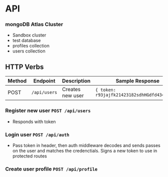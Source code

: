# API

### mongoDB Atlas Cluster

- Sandbox cluster
- test database
- profiles collection
- users collection

## HTTP Verbs

| Method | Endpoint     | Description      | Sample Response                              |
| ------ | ------------ | ---------------- | -------------------------------------------- |
| POST   | `/api/users` | Creates new user | `{ token: r93jajfk21423182sdhHGdfd4343ssdf}` |

### Register new user `POST /api/users`

- Responds with token

### Login user `POST /api/auth`

- Pass token in header, then auth middleware decodes and sends passes on the user and matches the credenctials. Signs a new token to use in protected routes

### Create user profile `POST /api/profile`
